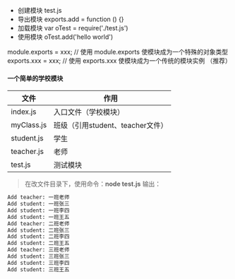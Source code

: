 - 创建模块 test.js
- 导出模块 exports.add = function () {}
- 加载模块 var oTest = require('./test.js')
- 使用模块 oTest.add('hello world')

module.exports = xxx; // 使用 module.exports 使模块成为一个特殊的对象类型
exports.xxx = xxx; // 使用 exports.xxx 使模块成为一个传统的模块实例 （推荐）

#### 一个简单的学校模块

|文件|作用|
|--|--|
|index.js|入口文件（学校模块）|
|myClass.js|班级（引用student、teacher文件）|
|student.js|学生|
|teacher.js|老师|
|test.js|测试模块|

> 在改文件目录下，使用命令：**node test.js**
输出：

```bash
Add teacher: 一班老师
Add student: 一班张三
Add student: 一班李四
Add student: 一班王五
Add teacher: 二班老师
Add student: 二班张三
Add student: 二班李四
Add student: 二班王五
Add teacher: 三班老师
Add student: 三班张三
Add student: 三班李四
Add student: 三班王五
```